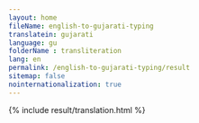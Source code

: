 ```yaml
--- 
layout: home 
fileName: english-to-gujarati-typing
translatein: gujarati
language: gu
folderName : transliteration
lang: en
permalink: /english-to-gujarati-typing/result
sitemap: false
nointernationalization: true
---
```

{% include result/translation.html %}

<script src="/js/result/translator.js" data-foldername="{{page.folderName}}" data-lang="{{page.lang}}"></script>